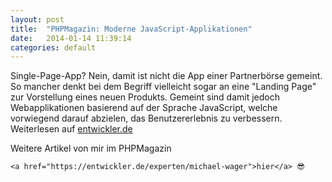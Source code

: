 ```yaml
---
layout: post
title:  "PHPMagazin: Moderne JavaScript-Applikationen"
date:   2014-01-14 11:39:14
categories: default
---
```


<p>
	Single-Page-App? Nein, damit ist nicht die App einer Partnerbörse
	gemeint. So mancher denkt bei dem Begriff vielleicht sogar an eine
	"Landing Page" zur Vorstellung eines neuen Produkts. Gemeint sind
	damit jedoch Webapplikationen basierend auf der Sprache JavaScript,
	welche vorwiegend darauf abzielen, das Benutzererlebnis zu verbessern. Weiterlesen auf
	<a
		href="https://entwickler.de/javascript/moderne-javascript-applikationen-ein-uberblick"
		>entwickler.de</a
	>
</p>

<p>
	Weitere Artikel von mir im PHPMagazin

	<a href="https://entwickler.de/experten/michael-wager">hier</a> 😎
</p>
